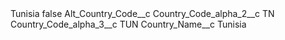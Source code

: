 <?xml version="1.0" encoding="UTF-8"?>
<CustomMetadata xmlns="http://soap.sforce.com/2006/04/metadata" xmlns:xsi="http://www.w3.org/2001/XMLSchema-instance" xmlns:xsd="http://www.w3.org/2001/XMLSchema">
    <label>Tunisia</label>
    <protected>false</protected>
    <values>
        <field>Alt_Country_Code__c</field>
        <value xsi:nil="true"/>
    </values>
    <values>
        <field>Country_Code_alpha_2__c</field>
        <value xsi:type="xsd:string">TN</value>
    </values>
    <values>
        <field>Country_Code_alpha_3__c</field>
        <value xsi:type="xsd:string">TUN</value>
    </values>
    <values>
        <field>Country_Name__c</field>
        <value xsi:type="xsd:string">Tunisia</value>
    </values>
</CustomMetadata>
